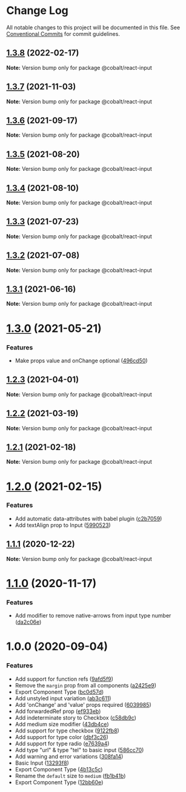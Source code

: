 # Change Log

All notable changes to this project will be documented in this file.
See [Conventional Commits](https://conventionalcommits.org) for commit guidelines.

## [1.3.8](https://github.com/Talkdesk/cobalt/compare/@cobalt/react-input@1.3.7...@cobalt/react-input@1.3.8) (2022-02-17)

**Note:** Version bump only for package @cobalt/react-input





## [1.3.7](https://github.com/Talkdesk/cobalt/compare/@cobalt/react-input@1.3.6...@cobalt/react-input@1.3.7) (2021-11-03)

**Note:** Version bump only for package @cobalt/react-input





## [1.3.6](https://github.com/Talkdesk/cobalt/compare/@cobalt/react-input@1.3.5...@cobalt/react-input@1.3.6) (2021-09-17)

**Note:** Version bump only for package @cobalt/react-input





## [1.3.5](https://github.com/Talkdesk/cobalt/compare/@cobalt/react-input@1.3.4...@cobalt/react-input@1.3.5) (2021-08-20)

**Note:** Version bump only for package @cobalt/react-input





## [1.3.4](https://github.com/Talkdesk/cobalt/compare/@cobalt/react-input@1.3.3...@cobalt/react-input@1.3.4) (2021-08-10)

**Note:** Version bump only for package @cobalt/react-input





## [1.3.3](https://github.com/Talkdesk/cobalt/compare/@cobalt/react-input@1.3.2...@cobalt/react-input@1.3.3) (2021-07-23)

**Note:** Version bump only for package @cobalt/react-input





## [1.3.2](https://github.com/Talkdesk/cobalt/compare/@cobalt/react-input@1.3.1...@cobalt/react-input@1.3.2) (2021-07-08)

**Note:** Version bump only for package @cobalt/react-input





## [1.3.1](https://github.com/Talkdesk/cobalt/compare/@cobalt/react-input@1.3.0...@cobalt/react-input@1.3.1) (2021-06-16)

**Note:** Version bump only for package @cobalt/react-input





# [1.3.0](https://github.com/Talkdesk/cobalt/compare/@cobalt/react-input@1.2.3...@cobalt/react-input@1.3.0) (2021-05-21)


### Features

* Make props value and onChange optional ([496cd50](https://github.com/Talkdesk/cobalt/commit/496cd50fdcdc2f43317a61b711f9ac88250c6f78))





## [1.2.3](https://github.com/Talkdesk/cobalt/compare/@cobalt/react-input@1.2.2...@cobalt/react-input@1.2.3) (2021-04-01)

**Note:** Version bump only for package @cobalt/react-input





## [1.2.2](https://github.com/Talkdesk/cobalt/compare/@cobalt/react-input@1.2.1...@cobalt/react-input@1.2.2) (2021-03-19)

**Note:** Version bump only for package @cobalt/react-input





## [1.2.1](https://github.com/Talkdesk/cobalt/compare/@cobalt/react-input@1.2.0...@cobalt/react-input@1.2.1) (2021-02-18)

**Note:** Version bump only for package @cobalt/react-input





# [1.2.0](https://github.com/Talkdesk/cobalt/compare/@cobalt/react-input@1.1.1...@cobalt/react-input@1.2.0) (2021-02-15)


### Features

* Add automatic data-attributes with babel plugin ([c2b7059](https://github.com/Talkdesk/cobalt/commit/c2b7059bce5aa329b6154294793fa9b2c5f6cd82))
* Add textAlign prop to Input ([5990523](https://github.com/Talkdesk/cobalt/commit/59905238efc73f739a6ef8c47d450b25d4961123))





## [1.1.1](https://github.com/Talkdesk/cobalt/compare/@cobalt/react-input@1.1.0...@cobalt/react-input@1.1.1) (2020-12-22)

**Note:** Version bump only for package @cobalt/react-input





# [1.1.0](https://github.com/Talkdesk/cobalt/compare/@cobalt/react-input@1.0.0...@cobalt/react-input@1.1.0) (2020-11-17)


### Features

* Add modifier to remove native-arrows from input type number ([da2c06e](https://github.com/Talkdesk/cobalt/commit/da2c06e76e475e7b535e94f536e2994a1502dbe6))





# 1.0.0 (2020-09-04)


### Features

* Add support for function refs ([9afd5f9](https://github.com/Talkdesk/cobalt/commit/9afd5f92ca0efdfa23219e210c3ed5937f0f35d7))
* Remove the `margin` prop from all components ([a2425e9](https://github.com/Talkdesk/cobalt/commit/a2425e9de8a871e6cc3e6969d6bf706eaffb19d8))
* Export Component Type ([bc0d57d](https://github.com/Talkdesk/cobalt/commit/bc0d57d7de79fbf9969bec0f3ec90c2d21add9f8))
*  Add unstyled input variation ([ab3c611](https://github.com/Talkdesk/cobalt/commit/ab3c6115599877354ac404b3358564f2ded61bb4))
* Add 'onChange' and 'value' props required ([6039985](https://github.com/Talkdesk/cobalt/commit/603998506f6389ade8b6a68a8de047f9d4a14627))
* Add forwardedRef prop ([ef933eb](https://github.com/Talkdesk/cobalt/commit/ef933eb3faadb86dcee9add16a45abd54fb6099b))
* Add indeterminate story to Checkbox ([c58db9c](https://github.com/Talkdesk/cobalt/commit/c58db9cbb6b6281cd55bbc41b0ffa63f6f733d23))
* Add medium size modifier ([43db4ce](https://github.com/Talkdesk/cobalt/commit/43db4cedc11c913405e7b6fef056959a94886145))
* Add support for type checkbox ([9122fb8](https://github.com/Talkdesk/cobalt/commit/9122fb8ac2205f5cd3022c1543d6c8b74855925c))
* Add support for type color ([dbf3c26](https://github.com/Talkdesk/cobalt/commit/dbf3c26aca0ce8d1e40a912af42468a41fda3d86))
* Add support for type radio ([e7639a4](https://github.com/Talkdesk/cobalt/commit/e7639a48859414413e423e6f88085193608703d9))
* Add type "url" & type "tel" to basic input ([586cc70](https://github.com/Talkdesk/cobalt/commit/586cc70ebe70e62967185d3a6004407bfc17eed3))
* Add warning and error variations ([308fa14](https://github.com/Talkdesk/cobalt/commit/308fa1429a84eb934fd5b000730cabc7ebdb8fb9))
* Basic Input ([13293f8](https://github.com/Talkdesk/cobalt/commit/13293f88686d31b491de7372784e0c877bb475ea))
* Export Component Type ([4b13c5c](https://github.com/Talkdesk/cobalt/commit/4b13c5c3b2deeae9c03c08bf62fc8f745ab4c6b6))
* Rename the `default` size to `medium` ([fb1b41b](https://github.com/Talkdesk/cobalt/commit/fb1b41b6790f77736bdc256cf7a194b3dcf8ad28))
* Export Component Type ([12bb60e](https://github.com/Talkdesk/cobalt/commit/12bb60e7e33dc0545e05c46e82ba7a4e21d62b3d))
